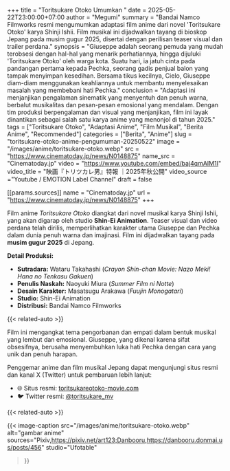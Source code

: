 +++
title = "Toritsukare Otoko Umumkan  "
date = 2025-05-22T23:00:00+07:00
author = "Megumi"
summary = "Bandai Namco Filmworks resmi mengumumkan adaptasi film anime dari novel 'Toritsukare Otoko' karya Shinji Ishii. Film musikal ini dijadwalkan tayang di bioskop Jepang pada musim gugur 2025, disertai dengan perilisan teaser visual dan trailer perdana."
synopsis = "Giuseppe adalah seorang pemuda yang mudah terobsesi dengan hal-hal yang menarik perhatiannya, hingga dijuluki 'Toritsukare Otoko' oleh warga kota. Suatu hari, ia jatuh cinta pada pandangan pertama kepada Pechka, seorang gadis penjual balon yang tampak menyimpan kesedihan. Bersama tikus kecilnya, Cielo, Giuseppe diam-diam menggunakan keahliannya untuk membantu menyelesaikan masalah yang membebani hati Pechka."
conclusion = "Adaptasi ini menjanjikan pengalaman sinematik yang menyentuh dan penuh warna, berbalut musikalitas dan pesan-pesan emosional yang mendalam. Dengan tim produksi berpengalaman dan visual yang menjanjikan, film ini layak dinantikan sebagai salah satu karya anime yang menonjol di tahun 2025."
tags = ["Toritsukare Otoko", "Adaptasi Anime", "Film Musikal", "Berita Anime", "Recommended"]
categories = ["Berita", "Anime"]
slug = "toritsukare-otoko-anime-pengumuman-20250522"
image = "/images/anime/toritsukare-otoko.webp"
src = "https://www.cinematoday.jp/news/N0148875"
name_src = "Cinematoday.jp"
video = "https://www.youtube.com/embed/baj4qmAIM1I"
video_title = "映画『トリツカレ男』特報 ｜2025年秋公開"
video_source ="Youtube / EMOTION Label Channel"
draft = false
 
[[params.sources]]
name = "Cinematoday.jp"
url = "https://www.cinematoday.jp/news/N0148875"
+++

Film anime *Toritsukare Otoko* diangkat dari novel musikal karya Shinji Ishii, yang akan digarap oleh studio **Shin-Ei Animation**. Teaser visual dan video perdana telah dirilis, memperlihatkan karakter utama Giuseppe dan Pechka dalam dunia penuh warna dan imajinasi. Film ini dijadwalkan tayang pada **musim gugur 2025** di Jepang.

**Detail Produksi:**

- **Sutradara:** Wataru Takahashi (*Crayon Shin-chan Movie: Nazo Meki! Hana no Tenkasu Gakuen*)
- **Penulis Naskah:** Naoyuki Miura (*Summer Film ni Notte*)
- **Desain Karakter:** Masatsugu Arakawa (*Fuujin Monogatari*)
- **Studio:** Shin-Ei Animation
- **Distribusi:** Bandai Namco Filmworks

{{< related-auto >}}

Film ini mengangkat tema pengorbanan dan empati dalam bentuk musikal yang lembut dan emosional. Giuseppe, yang dikenal karena sifat obsesifnya, berusaha menyembuhkan luka hati Pechka dengan cara yang unik dan penuh harapan.

Penggemar anime dan film musikal Jepang dapat mengunjungi situs resmi dan kanal X (Twitter) untuk pembaruan lebih lanjut:

- 🌐 Situs resmi: [toritsukareotoko-movie.com](https://toritsukareotoko-movie.com)
- 🐦 Twitter resmi: [@toritsukare_mv](https://twitter.com/toritsukare_mv)

{{< related-auto >}}
 
 {{< image-caption
  src="/images/anime/toritsukare-otoko.webp"
  alt="gambar anime"
  sources="Pixiv,https://pixiv.net/art123;Danbooru,https://danbooru.donmai.us/posts/456"
  studio="Ufotable"
>}}
